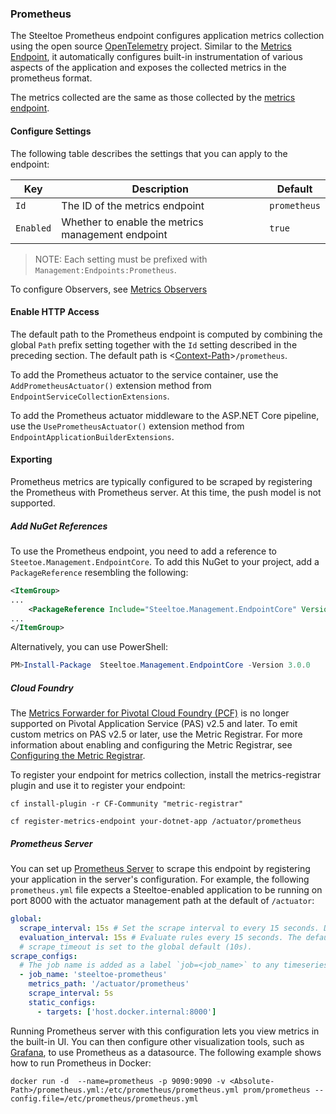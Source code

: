 ### Prometheus

The Steeltoe Prometheus endpoint configures application metrics collection using the open source [OpenTelemetry](https://opentelemetry.io/) project. Similar to the [Metrics Endpoint](metrics), it automatically configures built-in instrumentation of various aspects of the application and exposes the collected metrics in the prometheus format.

The metrics collected are the same as those collected by the [metrics endpoint](metrics).

#### Configure Settings

The following table describes the settings that you can apply to the endpoint:

|Key|Description|Default|
|---|---|---|
|`Id`|The ID of the metrics endpoint|`prometheus`|
|`Enabled`|Whether to enable the metrics management endpoint|`true`|

>NOTE: Each setting must be prefixed with `Management:Endpoints:Prometheus`.

To configure Observers, see [Metrics Observers](/metrics-observers)

#### Enable HTTP Access

The default path to the Prometheus endpoint is computed by combining the global `Path` prefix setting together with the `Id` setting described in the preceding section. The default path is <[Context-Path](hypermedia#base-context-path)>`/prometheus`.

To add the Prometheus actuator to the service container, use the `AddPrometheusActuator()` extension method from `EndpointServiceCollectionExtensions`.

To add the Prometheus actuator middleware to the ASP.NET Core pipeline, use the `UsePrometheusActuator()` extension method from `EndpointApplicationBuilderExtensions`.

#### Exporting

Prometheus metrics are typically configured to be scraped by registering the Prometheus with Prometheus server. At this time, the push model is not supported.

##### Add NuGet References

To use the Prometheus endpoint, you need to add a reference to `Steetoe.Management.EndpointCore`. To add this NuGet to your project, add a `PackageReference` resembling the following:

```xml
<ItemGroup>
...
    <PackageReference Include="Steeltoe.Management.EndpointCore" Version= "3.0.0"/>
...
</ItemGroup>
```

Alternatively, you can use PowerShell:

```powershell
PM>Install-Package  Steeltoe.Management.EndpointCore -Version 3.0.0
```

##### Cloud Foundry

The [Metrics Forwarder for Pivotal Cloud Foundry (PCF)](https://docs.pivotal.io/metrics-forwarder/) is no longer supported on Pivotal Application Service (PAS) v2.5 and later. To emit custom metrics on PAS v2.5 or later, use the Metric Registrar. For more information about enabling and configuring the Metric Registrar, see [Configuring the Metric Registrar](https://docs.pivotal.io/platform/application-service/2-8/metric-registrar/index.html).

To register your endpoint for metrics collection, install the metrics-registrar plugin and use it to register your endpoint:

`cf install-plugin -r CF-Community "metric-registrar"`

`cf register-metrics-endpoint your-dotnet-app /actuator/prometheus`

##### Prometheus Server

You can set up [Prometheus Server](https://prometheus.io/) to scrape this endpoint by registering your application in the server's configuration. For example, the following `prometheus.yml` file expects a Steeltoe-enabled application to be running on port 8000 with the actuator management path at the default of `/actuator`:

```yml
global:
  scrape_interval: 15s # Set the scrape interval to every 15 seconds. Default is every 1 minute.
  evaluation_interval: 15s # Evaluate rules every 15 seconds. The default is every 1 minute.
  # scrape_timeout is set to the global default (10s).
scrape_configs:
  # The job name is added as a label `job=<job_name>` to any timeseries scraped from this config.
  - job_name: 'steeltoe-prometheus'
    metrics_path: '/actuator/prometheus'
    scrape_interval: 5s
    static_configs:
      - targets: ['host.docker.internal:8000']
```

Running Prometheus server with this configuration lets you view metrics in the built-in UI. You can then configure other visualization tools, such as [Grafana](https://grafana.com/docs/grafana/latest/features/datasources/prometheus/), to use Prometheus as a datasource. The following example shows how to run Prometheus in Docker:

```docker
docker run -d  --name=prometheus -p 9090:9090 -v <Absolute-Path>/prometheus.yml:/etc/prometheus/prometheus.yml prom/prometheus --config.file=/etc/prometheus/prometheus.yml
```
